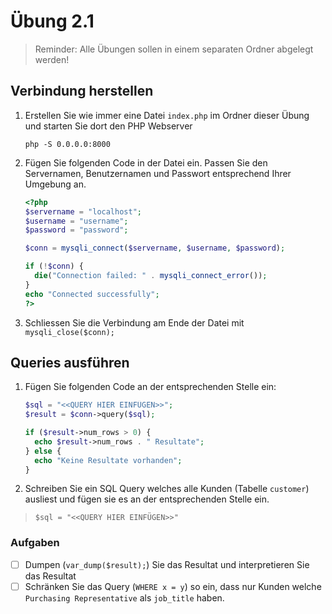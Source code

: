 # Übung 2.1 #

> Reminder: Alle Übungen sollen in einem separaten Ordner abgelegt werden!

## Verbindung herstellen ##

1. Erstellen Sie wie immer eine Datei `index.php` im Ordner dieser Übung und starten Sie dort den PHP Webserver
    
    ```shell script
    php -S 0.0.0.0:8000
    ```

1. Fügen Sie folgenden Code in der Datei ein. Passen Sie den Servernamen, Benutzernamen und Passwort entsprechend Ihrer Umgebung an.

    ```php
    <?php
    $servername = "localhost";
    $username = "username";
    $password = "password";
    
    $conn = mysqli_connect($servername, $username, $password);
    
    if (!$conn) {
      die("Connection failed: " . mysqli_connect_error());
    }
    echo "Connected successfully";
    ?>
    ```

1. Schliessen Sie die Verbindung am Ende der Datei mit `mysqli_close($conn);`

## Queries ausführen ##

1. Fügen Sie folgenden Code an der entsprechenden Stelle ein:

    ```php
    $sql = "<<QUERY HIER EINFÜGEN>>";
    $result = $conn->query($sql);
    
    if ($result->num_rows > 0) {
      echo $result->num_rows . " Resultate";
    } else {
      echo "Keine Resultate vorhanden";
    }
    ```

1. Schreiben Sie ein SQL Query welches alle Kunden (Tabelle `customer`) ausliest und fügen sie es an der entsprechenden Stelle ein.
> `$sql = "<<QUERY HIER EINFÜGEN>>"`

### Aufgaben ###

- [ ] Dumpen (`var_dump($result);`) Sie das Resultat und interpretieren Sie das Resultat
- [ ] Schränken Sie das Query (`WHERE x = y`) so ein, dass nur Kunden welche `Purchasing Representative` als `job_title` haben.